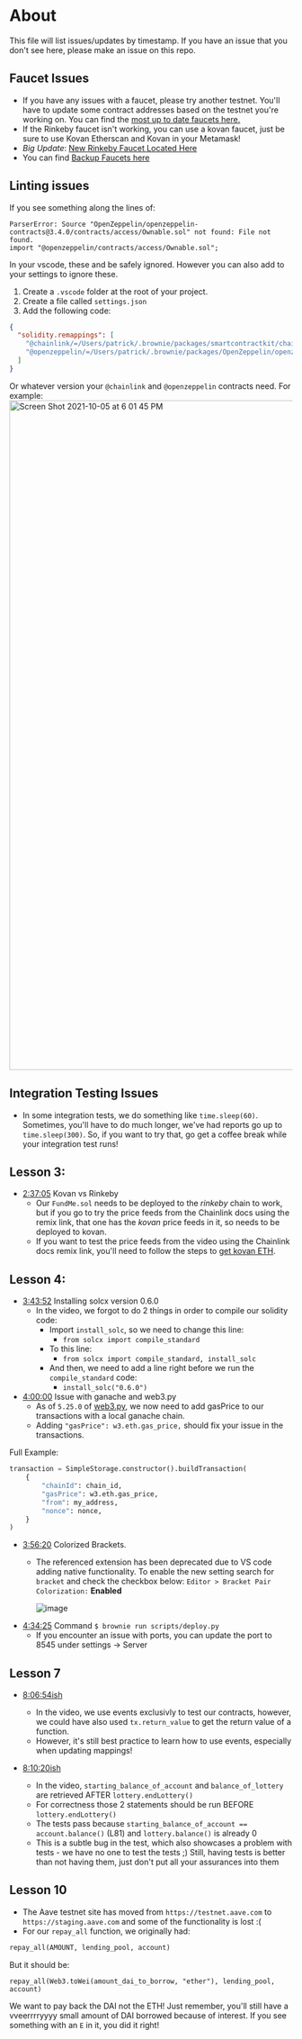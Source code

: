# About

This file will list issues/updates by timestamp. If you have an issue that you don't see here, please make an issue on this repo. 

## Faucet Issues
- If you have any issues with a faucet, please try another testnet. You'll have to update some contract addresses based on the testnet you're working on. You can find the [most up to date faucets here.](https://docs.chain.link/docs/link-token-contracts/) 
- If the Rinkeby faucet isn't working, you can use a kovan faucet, just be sure to use Kovan Etherscan and Kovan in your Metamask!
- *Big Update*: [New Rinkeby Faucet Located Here](https://faucets.chain.link/rinkeby)
- You can find [Backup Faucets here](https://docs.chain.link/docs/link-token-contracts/#rinkeby)

## Linting issues

If you see something along the lines of:

```
ParserError: Source "OpenZeppelin/openzeppelin-contracts@3.4.0/contracts/access/Ownable.sol" not found: File not found.
import "@openzeppelin/contracts/access/Ownable.sol";
```

In your vscode, these and be safely ignored. However you can also add to your settings to ignore these. 
1. Create a `.vscode` folder at the root of your project.
2. Create a file called `settings.json`
3. Add the following code:

```json
{
  "solidity.remappings": [
    "@chainlink/=/Users/patrick/.brownie/packages/smartcontractkit/chainlink-brownie-contracts@0.2.2",
    "@openzeppelin/=/Users/patrick/.brownie/packages/OpenZeppelin/openzeppelin-contracts@4.3.2"
  ]
}
```

Or whatever version your `@chainlink` and `@openzeppelin` contracts need. For example:
<img width="1190" alt="Screen Shot 2021-10-05 at 6 01 45 PM" src="https://user-images.githubusercontent.com/54278053/136108868-15739283-0789-4ce1-bf4a-7491ea4b7c2e.png">


## Integration Testing Issues
- In some integration tests, we do something like `time.sleep(60)`. Sometimes, you'll have to do much longer, we've had reports go up to `time.sleep(300)`. So, if you want to try that, go get a coffee break while your integration test runs!

## Lesson 3:
- [2:37:05](https://youtu.be/M576WGiDBdQ?t=9425) Kovan vs Rinkeby
  - Our `FundMe.sol` needs to be deployed to the *rinkeby* chain to work, but if you go to try the price feeds from the Chainlink docs using the remix link, that one has the *kovan* price feeds in it, so needs to be deployed to kovan. 
  - If you want to test the price feeds from the video using the Chainlink docs remix link, you'll need to follow the steps to [get kovan ETH](https://docs.chain.link/docs/link-token-contracts/#kovan).  

## Lesson 4:
- [3:43:52](https://youtu.be/M576WGiDBdQ?t=13432) Installing solcx version 0.6.0
  - In the video, we forgot to do 2 things in order to compile our solidity code:
    - Import `install_solc`, so we need to change this line:
      - `from solcx import compile_standard`
    - To this line:
      - `from solcx import compile_standard, install_solc`
    - And then, we need to add a line right before we run the `compile_standard` code:
      - `install_solc("0.6.0")`
- [4:00:00](https://www.youtube.com/watch?v=M576WGiDBdQ&t=14423s) Issue with ganache and web3.py
  - As of `5.25.0` of [web3.py](https://github.com/ethereum/web3.py/tags), we now need to add gasPrice to our transactions with a local ganache chain. 
  - Adding `"gasPrice": w3.eth.gas_price,` should fix your issue in the transactions. 

Full Example:
```python
transaction = SimpleStorage.constructor().buildTransaction(
    {
        "chainId": chain_id,
        "gasPrice": w3.eth.gas_price,
        "from": my_address,
        "nonce": nonce,
    }
)
```
- [3:56:20](https://youtu.be/M576WGiDBdQ?t=13372) Colorized Brackets.
  * The referenced extension has been deprecated due to VS code adding native functionality. To enable the new setting search for `bracket` and check the checkbox below:
  `Editor > Bracket Pair Colorization:` **Enabled**

    ![image](https://user-images.githubusercontent.com/2119741/147293025-4dec848b-747b-4da7-9009-3f9174198b54.png)
- [4:34:25](https://youtu.be/M576WGiDBdQ?t=16465) Command `$ brownie run scripts/deploy.py`
  - If you encounter an issue with ports, you can update the port to 8545 under settings -> Server
## Lesson 7
- [8:06:54ish](https://youtu.be/M576WGiDBdQ?t=29214)
  - In the video, we use events exclusivly to test our contracts, however, we could have also used `tx.return_value` to get the return value of a function. 
  - However, it's still best practice to learn how to use events, especially when updating mappings!

- [8:10:20ish](https://youtu.be/M576WGiDBdQ?t=29423)
  - In the video, `starting_balance_of_account` and `balance_of_lottery` are retrieved AFTER `lottery.endLottery()`
  - For correctness those 2 statements should be run BEFORE `lottery.endLottery()` 
  - The tests pass because `starting_balance_of_account == account.balance()` (L81) and `lottery.balance()` is already 0
  - This is a subtle bug in the test, which also showcases a problem with tests - we have no one to test the tests ;) Still, having tests is better than not having them, just don't put all your assurances into them


## Lesson 10
- The Aave testnet site has moved from `https://testnet.aave.com` to `https://staging.aave.com` and some of the functionality is lost :( 
- For our `repay_all` function, we originally had:
```python
repay_all(AMOUNT, lending_pool, account)
```

But it should be:

```
repay_all(Web3.toWei(amount_dai_to_borrow, "ether"), lending_pool, account)
```
We want to pay back the DAI not the ETH! Just remember, you'll still have a vveerrrryyyy small amount of DAI borrowed because of interest. If you see something with an `E` in it, you did it right!
